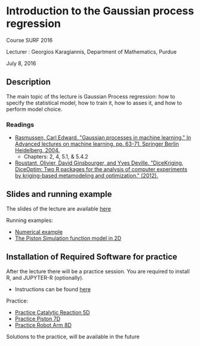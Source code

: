 # Introduction to the Gaussian process regression

Course
    SURF 2016

Lecturer :
    Georgios Karagiannis, Department of Mathematics, Purdue

July 8, 2016


## Description

The main topic of ths lecture is Gaussian Process regression: how to specify the statistical model, how to train it, how to asses it, and how to perform model choice. 

### Readings
- [Rasmussen, Carl Edward. "Gaussian processes in machine learning." In Advanced lectures on machine learning, pp. 63-71. Springer Berlin Heidelberg, 2004.](http://www.GaussianProcess.org/gpml)
    + Chapters: 2, 4, 5.1, & 5.4.2
- [Roustant, Olivier, David Ginsbourger, and Yves Deville. "DiceKriging, DiceOptim: Two R packages for the analysis of computer experiments by kriging-based metamodeling and optimization." (2012).](https://www.jstatsoft.org/article/view/v051i01/v51i01.pdf)

## Slides and running example

The slides of the lecture are available [here](./slides.pdf)

Running examples:
- [Numerical example](./Numerical_example.ipynb)
- [The Piston Simulation function model in 2D](./Practice_2D.ipynb)


## Installation of Required Software for practice


After the lecture there will be a practice session. You are required to install R, and JUPYTER-R (optionally). 
- Instructions can be found [here](./INSTALL.md)

Practice:
- [Practice Catalytic Reaction 5D](./Practice_CatalyticReaction_5D.ipynb)
- [Practice Piston 7D](./Practice_Piston_7D.ipynb)
- [Practice Robot Arm 8D](./Practice_Robot_Arm_8D.ipynb)

Solutions to the practice, will be available in the future



